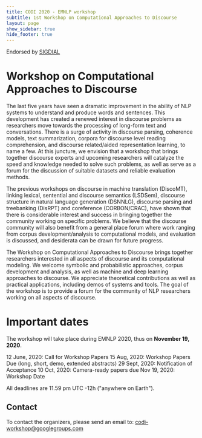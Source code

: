 ```yaml
---
title: CODI 2020 - EMNLP workshop
subtitle: 1st Workshop on Computational Approaches to Discourse
layout: page
show_sidebar: true
hide_footer: true
---
```


Endorsed by [SIGDIAL](https://www.sigdial.org/)

# Workshop on Computational Approaches to Discourse

The last five years have seen a dramatic improvement in the ability of NLP systems to understand and produce words and sentences. This development has created a renewed interest in discourse problems as researchers move towards the processing of long-form text and conversations. There is a surge of activity in discourse parsing, coherence models, text summarization, corpora for discourse level reading comprehension, and discourse related/aided representation learning, to name a few.  At this juncture, we envision that a workshop that brings together discourse experts and upcoming researchers will catalyze the speed and knowledge needed to solve such problems, as well as serve as a forum for the discussion of suitable datasets and reliable evaluation methods. 

The previous workshops on discourse in machine translation (DiscoMT), linking lexical, sentential and discourse semantics (LSDSem), discourse structure in natural language generation (DSNNLG), discourse parsing and treebanking (DisRPT) and coreference (CORBON/CRAC), have shown that there is considerable interest and success in bringing together the community working on specific problems. We believe that the discourse community will also benefit from a general place forum where work ranging from corpus development/analysis to computational models, and evaluation is discussed, and desiderata can be drawn for future progress. 

The Workshop on Computational Approaches to Discourse brings together researchers interested in all aspects of discourse and its computational modeling. We welcome symbolic and probabilistic approaches, corpus development and analysis, as well as machine and deep learning approaches to discourse. We appreciate theoretical contributions as well as practical applications, including demos of systems and tools. The goal of the workshop is to provide a forum for the community of NLP researchers working on all aspects of discourse. 

# Important dates

The workshop will take place during EMNLP 2020, thus on **November 19, 2020**.

12 June, 2020: Call for Workshop Papers
15 Aug, 2020: Workshop Papers Due (long, short, demo, extended abstracts)
29 Sept, 2020: Notification of Acceptance
10 Oct, 2020: Camera-ready papers due
Nov 19, 2020: Workshop Date

All deadlines are 11.59 pm UTC -12h ("anywhere on Earth").




## Contact

To contact the organizers, please send an email to:
[codi-workshop@googlegroups.com](codi-workshop@googlegroups.com)